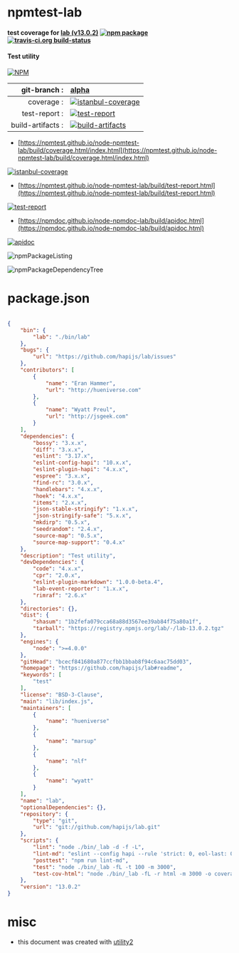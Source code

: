 # npmtest-lab

#### test coverage for  [lab (v13.0.2)](https://github.com/hapijs/lab#readme)  [![npm package](https://img.shields.io/npm/v/npmtest-lab.svg?style=flat-square)](https://www.npmjs.org/package/npmtest-lab) [![travis-ci.org build-status](https://api.travis-ci.org/npmtest/node-npmtest-lab.svg)](https://travis-ci.org/npmtest/node-npmtest-lab)

#### Test utility

[![NPM](https://nodei.co/npm/lab.png?downloads=true&downloadRank=true&stars=true)](https://www.npmjs.com/package/lab)

| git-branch : | [alpha](https://github.com/npmtest/node-npmtest-lab/tree/alpha)|
|--:|:--|
| coverage : | [![istanbul-coverage](https://npmtest.github.io/node-npmtest-lab/build/coverage.badge.svg)](https://npmtest.github.io/node-npmtest-lab/build/coverage.html/index.html)|
| test-report : | [![test-report](https://npmtest.github.io/node-npmtest-lab/build/test-report.badge.svg)](https://npmtest.github.io/node-npmtest-lab/build/test-report.html)|
| build-artifacts : | [![build-artifacts](https://npmtest.github.io/node-npmtest-lab/glyphicons_144_folder_open.png)](https://github.com/npmtest/node-npmtest-lab/tree/gh-pages/build)|

- [https://npmtest.github.io/node-npmtest-lab/build/coverage.html/index.html](https://npmtest.github.io/node-npmtest-lab/build/coverage.html/index.html)

[![istanbul-coverage](https://npmtest.github.io/node-npmtest-lab/build/screenCapture.buildCi.browser.%252Ftmp%252Fbuild%252Fcoverage.lib.html.png)](https://npmtest.github.io/node-npmtest-lab/build/coverage.html/index.html)

- [https://npmtest.github.io/node-npmtest-lab/build/test-report.html](https://npmtest.github.io/node-npmtest-lab/build/test-report.html)

[![test-report](https://npmtest.github.io/node-npmtest-lab/build/screenCapture.buildCi.browser.%252Ftmp%252Fbuild%252Ftest-report.html.png)](https://npmtest.github.io/node-npmtest-lab/build/test-report.html)

- [https://npmdoc.github.io/node-npmdoc-lab/build/apidoc.html](https://npmdoc.github.io/node-npmdoc-lab/build/apidoc.html)

[![apidoc](https://npmdoc.github.io/node-npmdoc-lab/build/screenCapture.buildCi.browser.%252Ftmp%252Fbuild%252Fapidoc.html.png)](https://npmdoc.github.io/node-npmdoc-lab/build/apidoc.html)

![npmPackageListing](https://npmtest.github.io/node-npmtest-lab/build/screenCapture.npmPackageListing.svg)

![npmPackageDependencyTree](https://npmtest.github.io/node-npmtest-lab/build/screenCapture.npmPackageDependencyTree.svg)



# package.json

```json

{
    "bin": {
        "lab": "./bin/lab"
    },
    "bugs": {
        "url": "https://github.com/hapijs/lab/issues"
    },
    "contributors": [
        {
            "name": "Eran Hammer",
            "url": "http://hueniverse.com"
        },
        {
            "name": "Wyatt Preul",
            "url": "http://jsgeek.com"
        }
    ],
    "dependencies": {
        "bossy": "3.x.x",
        "diff": "3.x.x",
        "eslint": "3.17.x",
        "eslint-config-hapi": "10.x.x",
        "eslint-plugin-hapi": "4.x.x",
        "espree": "3.x.x",
        "find-rc": "3.0.x",
        "handlebars": "4.x.x",
        "hoek": "4.x.x",
        "items": "2.x.x",
        "json-stable-stringify": "1.x.x",
        "json-stringify-safe": "5.x.x",
        "mkdirp": "0.5.x",
        "seedrandom": "2.4.x",
        "source-map": "0.5.x",
        "source-map-support": "0.4.x"
    },
    "description": "Test utility",
    "devDependencies": {
        "code": "4.x.x",
        "cpr": "2.0.x",
        "eslint-plugin-markdown": "1.0.0-beta.4",
        "lab-event-reporter": "1.x.x",
        "rimraf": "2.6.x"
    },
    "directories": {},
    "dist": {
        "shasum": "1b2fefa079cca68a88d3567ee39ab84f75a80a1f",
        "tarball": "https://registry.npmjs.org/lab/-/lab-13.0.2.tgz"
    },
    "engines": {
        "node": ">=4.0.0"
    },
    "gitHead": "bcecf841680a877ccfbb1bbab8f94c6aac75dd03",
    "homepage": "https://github.com/hapijs/lab#readme",
    "keywords": [
        "test"
    ],
    "license": "BSD-3-Clause",
    "main": "lib/index.js",
    "maintainers": [
        {
            "name": "hueniverse"
        },
        {
            "name": "marsup"
        },
        {
            "name": "nlf"
        },
        {
            "name": "wyatt"
        }
    ],
    "name": "lab",
    "optionalDependencies": {},
    "repository": {
        "type": "git",
        "url": "git://github.com/hapijs/lab.git"
    },
    "scripts": {
        "lint": "node ./bin/_lab -d -f -L",
        "lint-md": "eslint --config hapi --rule 'strict: 0, eol-last: 0' --plugin markdown --ext md  .",
        "posttest": "npm run lint-md",
        "test": "node ./bin/_lab -fL -t 100 -m 3000",
        "test-cov-html": "node ./bin/_lab -fL -r html -m 3000 -o coverage.html"
    },
    "version": "13.0.2"
}
```



# misc
- this document was created with [utility2](https://github.com/kaizhu256/node-utility2)
